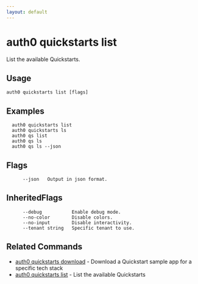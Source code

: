 ```yaml
---
layout: default
---
```

# auth0 quickstarts list

List the available Quickstarts.

## Usage
```
auth0 quickstarts list [flags]
```

## Examples

```
  auth0 quickstarts list
  auth0 quickstarts ls
  auth0 qs list
  auth0 qs ls
  auth0 qs ls --json
```


## Flags

```
      --json   Output in json format.
```


## InheritedFlags

```
      --debug           Enable debug mode.
      --no-color        Disable colors.
      --no-input        Disable interactivity.
      --tenant string   Specific tenant to use.
```


## Related Commands

- [auth0 quickstarts download](auth0_quickstarts_download.md) - Download a Quickstart sample app for a specific tech stack
- [auth0 quickstarts list](auth0_quickstarts_list.md) - List the available Quickstarts


